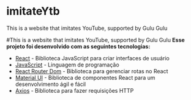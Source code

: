 # imitateYtb
This is a website that imitates YouTube, supported by Gulu Gulu

#This is a website that imitates YouTube, supported by Gulu Gulu
**Esse projeto foi desenvolvido com as seguintes tecnologias:**

- [React](https://reactjs.org) - Biblioteca JavaScript para criar interfaces de usuário
- [JavaScript](https://www.javascript.com/) - Linguagem de programação
- [React Router Dom](https://reactrouter.com/web/guides/quick-start) - Biblioteca para gerenciar rotas no React
- [Material UI](https://material-ui.com/pt/) - Biblioteca de componentes React para um desenvolvimento ágil e fácil
- [Axios](https://axios-http.com/docs/intro) - Biblioteca para fazer requisições HTTP
